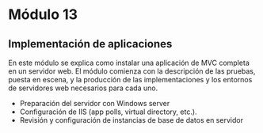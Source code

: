 # Módulo 13

## Implementación de aplicaciones

En este módulo se explica como instalar una aplicación de MVC completa en un servidor web. El módulo comienza con la descripción de las pruebas, puesta en escena, y la producción de las implementaciones y los entornos de servidores web necesarios para cada uno.

* Preparación del servidor con Windows server
* Configuración de IIS (app polls, virtual directory, etc.).
* Revisión y configuración de instancias de base de datos en servidor